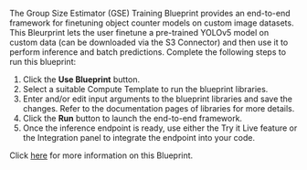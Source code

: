 The Group Size Estimator (GSE) Training Blueprint provides an end-to-end framework for finetuning object counter models on custom image datasets. This Bleurprint lets the user finetune a pre-trained YOLOv5 model on custom data (can be downloaded via the S3 Connector) and then use it to perform inference and batch predictions. Complete the following steps to run this blueprint:

1. Click the **Use Blueprint** button.
2. Select a suitable Compute Template to run the blueprint libraries.
3. Enter and/or edit input arguments to the blueprint libraries and save the changes. Refer to the documentation pages of libraries for more details.
4. Click the **Run** button to launch the end-to-end framework.
5. Once the inference endpoint is ready, use either the Try it Live feature or the Integration panel to integrate the endpoint into your code.

Click [here](https://github.com/cnvrg/group-size-estimator) for more information on this Blueprint.